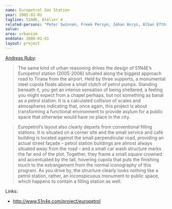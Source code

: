 ```yaml
---
name: Europetrol Gas Station
year: 2005-01-01
tagline: 51N4E, Atelier 4
related-persons: "Peter Swinnen, Freek Persyn, Johan Anrys, Alban Efthimi"
value:
area: urbanism
enddate: 2006-01-01
layout: project
---
```

[Andreas Ruby](http://www.uncubemagazine.com/blog/10949343):
>The same kind of urban reasoning drives the design of 51N4E’s  Europetrol station (2005-2006) situated along the biggest approach road to Tirana from the airport. Held by three supports, a monumental steel cupola floats above a small clutch of petrol pumps. Standing beneath it, you get an intense sensation of being sheltered, a feeling you might expect from a chapel perhaps, but not something as banal as a petrol station. It is a calculated collision of scales and atmospheres indicating that, once again, this project is about transforming a functional environment to provide asylum for a public space that otherwise would have no place in the city.

>Europetrol’s layout also clearly departs from conventional filling stations. It is situated on a corner site and the small service and café building is located against the small perpendicular road, providing an actual street façade – petrol station buildings are almost always situated away from the road – and a small car wash structure marks the far end of the plot. Together, they frame a small square crowned and accentuated by the tall, hovering cupola that puts the finishing touch to the estrangement from the normal iconography of this program. As you drive by, the structure clearly looks nothing like a petrol station, rather, an inconspicuous monument to public space, which happens to contain a filling station as well.

Links:
* <http://www.51n4e.com/project/europetrol>
